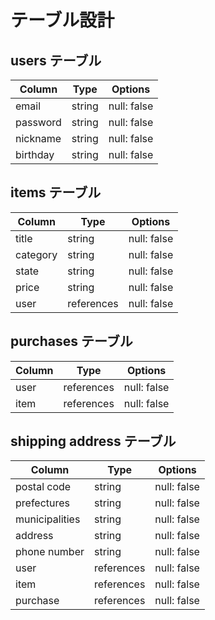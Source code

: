 # テーブル設計

## users テーブル

| Column   | Type   | Options     |
| -------- | ------ | ----------- |
| email     | string | null: false |
| password    | string | null: false |
| nickname | string | null: false |
| birthday     | string | null: false |

## items テーブル

| Column | Type   | Options     |
| ------ | ------ | ----------- |
| title   | string | null: false |
| category     | string | null: false |
| state    | string | null: false |
| price    | string | null: false |
| user | references | null: false |

## purchases テーブル

| Column | Type   | Options     |
| ------ | ------ | ----------- |
| user | references | null: false |
| item | references | null: false |

## shipping address テーブル

| Column | Type   | Options     |
| ------ | ------ | ----------- |
| postal code   | string | null: false |
| prefectures   | string | null: false |
| municipalities     | string | null: false |
| address    | string | null: false |
| phone number    | string | null: false |
| user | references | null: false |
| item | references | null: false |
| purchase | references | null: false |
